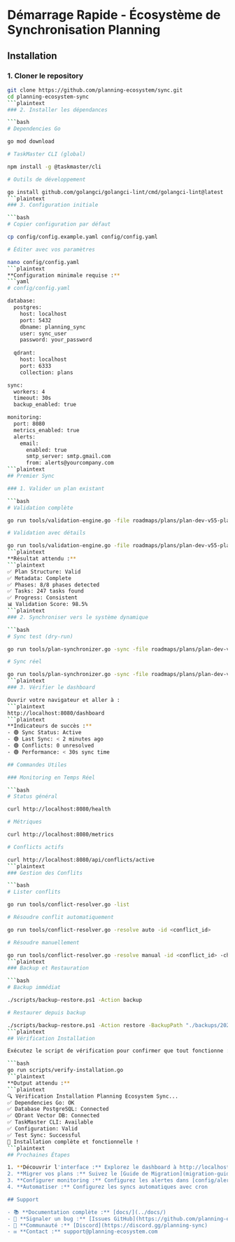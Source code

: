 # Démarrage Rapide - Écosystème de Synchronisation Planning

## Installation

### 1. Cloner le repository

```bash
git clone https://github.com/planning-ecosystem/sync.git
cd planning-ecosystem-sync
```plaintext
### 2. Installer les dépendances

```bash
# Dependencies Go

go mod download

# TaskMaster CLI (global)

npm install -g @taskmaster/cli

# Outils de développement

go install github.com/golangci/golangci-lint/cmd/golangci-lint@latest
```plaintext
### 3. Configuration initiale

```bash
# Copier configuration par défaut

cp config/config.example.yaml config/config.yaml

# Éditer avec vos paramètres

nano config/config.yaml
```plaintext
**Configuration minimale requise :**
```yaml
# config/config.yaml

database:
  postgres:
    host: localhost
    port: 5432
    dbname: planning_sync
    user: sync_user
    password: your_password
  
  qdrant:
    host: localhost
    port: 6333
    collection: plans

sync:
  workers: 4
  timeout: 30s
  backup_enabled: true

monitoring:
  port: 8080
  metrics_enabled: true
  alerts:
    email:
      enabled: true
      smtp_server: smtp.gmail.com
      from: alerts@yourcompany.com
```plaintext
## Premier Sync

### 1. Valider un plan existant

```bash
# Validation complète

go run tools/validation-engine.go -file roadmaps/plans/plan-dev-v55-planning-ecosystem-sync.md

# Validation avec détails

go run tools/validation-engine.go -file roadmaps/plans/plan-dev-v55-planning-ecosystem-sync.md -verbose
```plaintext
**Résultat attendu :**
```plaintext
✅ Plan Structure: Valid
✅ Metadata: Complete
✅ Phases: 8/8 phases detected
✅ Tasks: 247 tasks found
✅ Progress: Consistent
📊 Validation Score: 98.5%
```plaintext
### 2. Synchroniser vers le système dynamique

```bash
# Sync test (dry-run)

go run tools/plan-synchronizer.go -sync -file roadmaps/plans/plan-dev-v55-planning-ecosystem-sync.md -dry-run

# Sync réel

go run tools/plan-synchronizer.go -sync -file roadmaps/plans/plan-dev-v55-planning-ecosystem-sync.md
```plaintext
### 3. Vérifier le dashboard

Ouvrir votre navigateur et aller à :
```plaintext
http://localhost:8080/dashboard
```plaintext
**Indicateurs de succès :**
- 🟢 Sync Status: Active
- 🟢 Last Sync: < 2 minutes ago
- 🟢 Conflicts: 0 unresolved
- 🟢 Performance: < 30s sync time

## Commandes Utiles

### Monitoring en Temps Réel

```bash
# Status général

curl http://localhost:8080/health

# Métriques

curl http://localhost:8080/metrics

# Conflicts actifs

curl http://localhost:8080/api/conflicts/active
```plaintext
### Gestion des Conflits

```bash
# Lister conflits

go run tools/conflict-resolver.go -list

# Résoudre conflit automatiquement

go run tools/conflict-resolver.go -resolve auto -id <conflict_id>

# Résoudre manuellement

go run tools/conflict-resolver.go -resolve manual -id <conflict_id> -choice source
```plaintext
### Backup et Restauration

```bash
# Backup immédiat

./scripts/backup-restore.ps1 -Action backup

# Restaurer depuis backup

./scripts/backup-restore.ps1 -Action restore -BackupPath "./backups/20250612_143022"
```plaintext
## Vérification Installation

Exécutez le script de vérification pour confirmer que tout fonctionne :

```bash
go run scripts/verify-installation.go
```plaintext
**Output attendu :**
```plaintext
🔍 Vérification Installation Planning Ecosystem Sync...
✅ Dependencies Go: OK
✅ Database PostgreSQL: Connected
✅ QDrant Vector DB: Connected  
✅ TaskMaster CLI: Available
✅ Configuration: Valid
✅ Test Sync: Successful
🎉 Installation complète et fonctionnelle !
```plaintext
## Prochaines Étapes

1. **Découvrir l'interface :** Explorez le dashboard à http://localhost:8080
2. **Migrer vos plans :** Suivez le [Guide de Migration](migration-guide.md)
3. **Configurer monitoring :** Configurez les alertes dans [config/alerts.yaml](../config/alerts.yaml)
4. **Automatiser :** Configurez les syncs automatiques avec cron

## Support

- 📚 **Documentation complète :** [docs/](../docs/)
- 🐛 **Signaler un bug :** [Issues GitHub](https://github.com/planning-ecosystem/sync/issues)
- 💬 **Communauté :** [Discord](https://discord.gg/planning-sync)
- ✉️ **Contact :** support@planning-ecosystem.com
